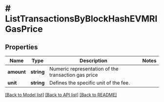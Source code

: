 # # ListTransactionsByBlockHashEVMRIGasPrice

## Properties

Name | Type | Description | Notes
------------ | ------------- | ------------- | -------------
**amount** | **string** | Numeric representation of the transaction gas price |
**unit** | **string** | Defines the specific unit of the fee. |

[[Back to Model list]](../../README.md#models) [[Back to API list]](../../README.md#endpoints) [[Back to README]](../../README.md)
